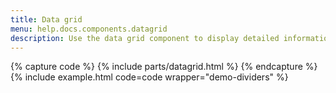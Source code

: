 ```yaml
---
title: Data grid
menu: help.docs.components.datagrid
description: Use the data grid component to display detailed information about your product. The data is displayed as a column of items consisting of a title and content.
---
```


{% capture code %}
{% include parts/datagrid.html %}
{% endcapture %}
{% include example.html code=code wrapper="demo-dividers" %}